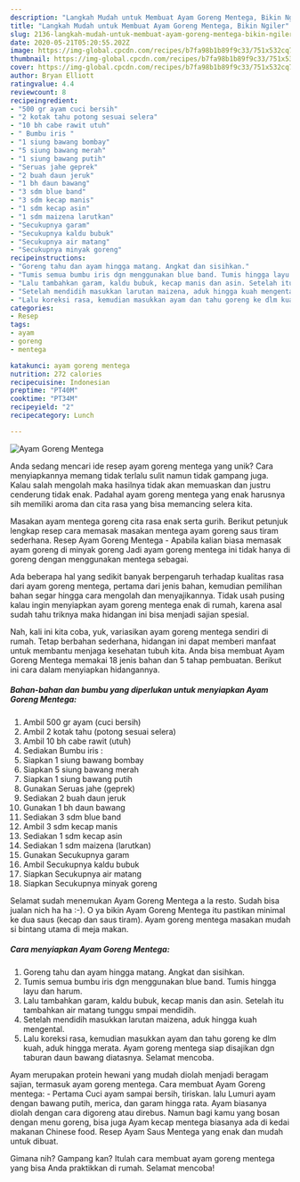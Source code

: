 ```yaml
---
description: "Langkah Mudah untuk Membuat Ayam Goreng Mentega, Bikin Ngiler"
title: "Langkah Mudah untuk Membuat Ayam Goreng Mentega, Bikin Ngiler"
slug: 2136-langkah-mudah-untuk-membuat-ayam-goreng-mentega-bikin-ngiler
date: 2020-05-21T05:20:55.202Z
image: https://img-global.cpcdn.com/recipes/b7fa98b1b89f9c33/751x532cq70/ayam-goreng-mentega-foto-resep-utama.jpg
thumbnail: https://img-global.cpcdn.com/recipes/b7fa98b1b89f9c33/751x532cq70/ayam-goreng-mentega-foto-resep-utama.jpg
cover: https://img-global.cpcdn.com/recipes/b7fa98b1b89f9c33/751x532cq70/ayam-goreng-mentega-foto-resep-utama.jpg
author: Bryan Elliott
ratingvalue: 4.4
reviewcount: 8
recipeingredient:
- "500 gr ayam cuci bersih"
- "2 kotak tahu potong sesuai selera"
- "10 bh cabe rawit utuh"
- " Bumbu iris "
- "1 siung bawang bombay"
- "5 siung bawang merah"
- "1 siung bawang putih"
- "Seruas jahe geprek"
- "2 buah daun jeruk"
- "1 bh daun bawang"
- "3 sdm blue band"
- "3 sdm kecap manis"
- "1 sdm kecap asin"
- "1 sdm maizena larutkan"
- "Secukupnya garam"
- "Secukupnya kaldu bubuk"
- "Secukupnya air matang"
- "Secukupnya minyak goreng"
recipeinstructions:
- "Goreng tahu dan ayam hingga matang. Angkat dan sisihkan."
- "Tumis semua bumbu iris dgn menggunakan blue band. Tumis hingga layu dan harum."
- "Lalu tambahkan garam, kaldu bubuk, kecap manis dan asin. Setelah itu tambahkan air matang tunggu smpai mendidih."
- "Setelah mendidih masukkan larutan maizena, aduk hingga kuah mengental."
- "Lalu koreksi rasa, kemudian masukkan ayam dan tahu goreng ke dlm kuah, aduk hingga merata. Ayam goreng mentega siap disajikan dgn taburan daun bawang diatasnya. Selamat mencoba."
categories:
- Resep
tags:
- ayam
- goreng
- mentega

katakunci: ayam goreng mentega 
nutrition: 272 calories
recipecuisine: Indonesian
preptime: "PT40M"
cooktime: "PT34M"
recipeyield: "2"
recipecategory: Lunch

---
```



![Ayam Goreng Mentega](https://img-global.cpcdn.com/recipes/b7fa98b1b89f9c33/751x532cq70/ayam-goreng-mentega-foto-resep-utama.jpg)

Anda sedang mencari ide resep ayam goreng mentega yang unik? Cara menyiapkannya memang tidak terlalu sulit namun tidak gampang juga. Kalau salah mengolah maka hasilnya tidak akan memuaskan dan justru cenderung tidak enak. Padahal ayam goreng mentega yang enak harusnya sih memiliki aroma dan cita rasa yang bisa memancing selera kita.

Masakan ayam mentega goreng cita rasa enak serta gurih. Berikut petunjuk lengkap resep cara memasak masakan mentega ayam goreng saus tiram sederhana. Resep Ayam Goreng Mentega - Apabila kalian biasa memasak ayam goreng di minyak goreng Jadi ayam goreng mentega ini tidak hanya di goreng dengan menggunakan mentega sebagai.

Ada beberapa hal yang sedikit banyak berpengaruh terhadap kualitas rasa dari ayam goreng mentega, pertama dari jenis bahan, kemudian pemilihan bahan segar hingga cara mengolah dan menyajikannya. Tidak usah pusing kalau ingin menyiapkan ayam goreng mentega enak di rumah, karena asal sudah tahu triknya maka hidangan ini bisa menjadi sajian spesial.


Nah, kali ini kita coba, yuk, variasikan ayam goreng mentega sendiri di rumah. Tetap berbahan sederhana, hidangan ini dapat memberi manfaat untuk membantu menjaga kesehatan tubuh kita. Anda bisa membuat Ayam Goreng Mentega memakai 18 jenis bahan dan 5 tahap pembuatan. Berikut ini cara dalam menyiapkan hidangannya.

<!--inarticleads1-->

##### Bahan-bahan dan bumbu yang diperlukan untuk menyiapkan Ayam Goreng Mentega:

1. Ambil 500 gr ayam (cuci bersih)
1. Ambil 2 kotak tahu (potong sesuai selera)
1. Ambil 10 bh cabe rawit (utuh)
1. Sediakan  Bumbu iris :
1. Siapkan 1 siung bawang bombay
1. Siapkan 5 siung bawang merah
1. Siapkan 1 siung bawang putih
1. Gunakan Seruas jahe (geprek)
1. Sediakan 2 buah daun jeruk
1. Gunakan 1 bh daun bawang
1. Sediakan 3 sdm blue band
1. Ambil 3 sdm kecap manis
1. Sediakan 1 sdm kecap asin
1. Sediakan 1 sdm maizena (larutkan)
1. Gunakan Secukupnya garam
1. Ambil Secukupnya kaldu bubuk
1. Siapkan Secukupnya air matang
1. Siapkan Secukupnya minyak goreng


Selamat sudah menemukan Ayam Goreng Mentega a la resto. Sudah bisa jualan nich ha ha :-). O ya bikin Ayam Goreng Mentega itu pastikan minimal ke dua saus (kecap dan saus tiram). Ayam goreng mentega masakan mudah si bintang utama di meja makan. 

<!--inarticleads2-->

##### Cara menyiapkan Ayam Goreng Mentega:

1. Goreng tahu dan ayam hingga matang. Angkat dan sisihkan.
1. Tumis semua bumbu iris dgn menggunakan blue band. Tumis hingga layu dan harum.
1. Lalu tambahkan garam, kaldu bubuk, kecap manis dan asin. Setelah itu tambahkan air matang tunggu smpai mendidih.
1. Setelah mendidih masukkan larutan maizena, aduk hingga kuah mengental.
1. Lalu koreksi rasa, kemudian masukkan ayam dan tahu goreng ke dlm kuah, aduk hingga merata. Ayam goreng mentega siap disajikan dgn taburan daun bawang diatasnya. Selamat mencoba.


Ayam merupakan protein hewani yang mudah diolah menjadi beragam sajian, termasuk ayam goreng mentega. Cara membuat Ayam Goreng mentega: - Pertama Cuci ayam sampai bersih, tiriskan. lalu Lumuri ayam dengan bawang putih, merica, dan garam hingga rata. Ayam biasanya diolah dengan cara digoreng atau direbus. Namun bagi kamu yang bosan dengan menu goreng, bisa juga Ayam kecap mentega biasanya ada di kedai makanan Chinese food. Resep Ayam Saus Mentega yang enak dan mudah untuk dibuat. 

Gimana nih? Gampang kan? Itulah cara membuat ayam goreng mentega yang bisa Anda praktikkan di rumah. Selamat mencoba!
